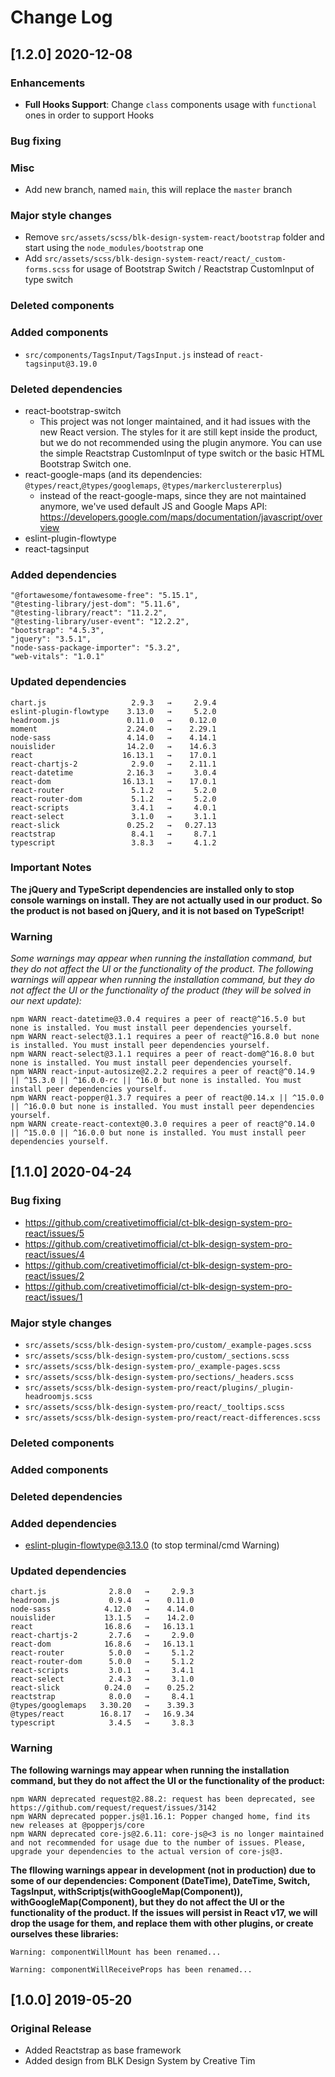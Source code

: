 # Change Log

## [1.2.0] 2020-12-08
### Enhancements
- **Full Hooks Support**: Change `class` components usage with `functional` ones in order to support Hooks
### Bug fixing
### Misc
- Add new branch, named `main`, this will replace the `master` branch
### Major style changes
- Remove `src/assets/scss/blk-design-system-react/bootstrap` folder and start using the `node_modules/bootstrap` one
- Add `src/assets/scss/blk-design-system-react/react/_custom-forms.scss` for usage of Bootstrap Switch / Reactstrap CustomInput of type switch
### Deleted components
### Added components
- `src/components/TagsInput/TagsInput.js` instead of `react-tagsinput@3.19.0`
### Deleted dependencies
- react-bootstrap-switch
  - This project was not longer maintained, and it had issues with the new React version. The styles for it are still kept inside the product, but we do not recommended using the plugin anymore. You can use the simple Reactstrap CustomInput of type switch or the basic HTML Bootstrap Switch one.
- react-google-maps (and its dependencies: `@types/react`,`@types/googlemaps`, `@types/markerclustererplus`)
  - instead of the react-google-maps, since they are not maintained anymore, we've used default JS and Google Maps API: https://developers.google.com/maps/documentation/javascript/overview
- eslint-plugin-flowtype
- react-tagsinput
### Added dependencies
```
"@fortawesome/fontawesome-free": "5.15.1",
"@testing-library/jest-dom": "5.11.6",
"@testing-library/react": "11.2.2",
"@testing-library/user-event": "12.2.2",
"bootstrap": "4.5.3",
"jquery": "3.5.1",
"node-sass-package-importer": "5.3.2",
"web-vitals": "1.0.1"
```
### Updated dependencies
```
chart.js                   2.9.3   →     2.9.4
eslint-plugin-flowtype    3.13.0   →     5.2.0
headroom.js               0.11.0   →    0.12.0
moment                    2.24.0   →    2.29.1
node-sass                 4.14.0   →    4.14.1
nouislider                14.2.0   →    14.6.3
react                    16.13.1   →    17.0.1
react-chartjs-2            2.9.0   →    2.11.1
react-datetime            2.16.3   →     3.0.4
react-dom                16.13.1   →    17.0.1
react-router               5.1.2   →     5.2.0
react-router-dom           5.1.2   →     5.2.0
react-scripts              3.4.1   →     4.0.1
react-select               3.1.0   →     3.1.1
react-slick               0.25.2   →   0.27.13
reactstrap                 8.4.1   →     8.7.1
typescript                 3.8.3   →     4.1.2
```
### Important Notes
**The jQuery and TypeScript dependencies are installed only to stop console warnings on install. They are not actually used in our product. So the product is not based on jQuery, and it is not based on TypeScript!**
### Warning
_Some warnings may appear when running the installation command, but they do not affect the UI or the functionality of the product._
_The following warnings will appear when running the installation command, but they do not affect the UI or the functionality of the product (they will be solved in our next update):_
```
npm WARN react-datetime@3.0.4 requires a peer of react@^16.5.0 but none is installed. You must install peer dependencies yourself.
npm WARN react-select@3.1.1 requires a peer of react@^16.8.0 but none is installed. You must install peer dependencies yourself.
npm WARN react-select@3.1.1 requires a peer of react-dom@^16.8.0 but none is installed. You must install peer dependencies yourself.
npm WARN react-input-autosize@2.2.2 requires a peer of react@^0.14.9 || ^15.3.0 || ^16.0.0-rc || ^16.0 but none is installed. You must install peer dependencies yourself.
npm WARN react-popper@1.3.7 requires a peer of react@0.14.x || ^15.0.0 || ^16.0.0 but none is installed. You must install peer dependencies yourself.
npm WARN create-react-context@0.3.0 requires a peer of react@^0.14.0 || ^15.0.0 || ^16.0.0 but none is installed. You must install peer dependencies yourself.
```

## [1.1.0] 2020-04-24
### Bug fixing
- https://github.com/creativetimofficial/ct-blk-design-system-pro-react/issues/5
- https://github.com/creativetimofficial/ct-blk-design-system-pro-react/issues/4
- https://github.com/creativetimofficial/ct-blk-design-system-pro-react/issues/2
- https://github.com/creativetimofficial/ct-blk-design-system-pro-react/issues/1
### Major style changes
- `src/assets/scss/blk-design-system-pro/custom/_example-pages.scss`
- `src/assets/scss/blk-design-system-pro/custom/_sections.scss`
- `src/assets/scss/blk-design-system-pro/_example-pages.scss`
- `src/assets/scss/blk-design-system-pro/sections/_headers.scss`
- `src/assets/scss/blk-design-system-pro/react/plugins/_plugin-headroomjs.scss`
- `src/assets/scss/blk-design-system-pro/react/_tooltips.scss`
- `src/assets/scss/blk-design-system-pro/react/react-differences.scss`
### Deleted components
### Added components
### Deleted dependencies
### Added dependencies
+ eslint-plugin-flowtype@3.13.0 (to stop terminal/cmd Warning)
### Updated dependencies
```
chart.js              2.8.0   →     2.9.3
headroom.js           0.9.4   →    0.11.0
node-sass            4.12.0   →    4.14.0
nouislider           13.1.5   →    14.2.0
react                16.8.6   →   16.13.1
react-chartjs-2       2.7.6   →     2.9.0
react-dom            16.8.6   →   16.13.1
react-router          5.0.0   →     5.1.2
react-router-dom      5.0.0   →     5.1.2
react-scripts         3.0.1   →     3.4.1
react-select          2.4.3   →     3.1.0
react-slick          0.24.0   →    0.25.2
reactstrap            8.0.0   →     8.4.1
@types/googlemaps   3.30.20   →    3.39.3
@types/react        16.8.17   →   16.9.34
typescript            3.4.5   →     3.8.3
```
### Warning
**The following warnings may appear when running the installation command, but they do not affect the UI or the functionality of the product:**
```
npm WARN deprecated request@2.88.2: request has been deprecated, see https://github.com/request/request/issues/3142
npm WARN deprecated popper.js@1.16.1: Popper changed home, find its new releases at @popperjs/core
npm WARN deprecated core-js@2.6.11: core-js@<3 is no longer maintained and not recommended for usage due to the number of issues. Please, upgrade your dependencies to the actual version of core-js@3.
```
**The fllowing warnings appear in development (not in production) due to some of our dependencies: Component (DateTime), DateTime, Switch, TagsInput, withScriptjs(withGoogleMap(Component)), withGoogleMap(Component), but they do not affect the UI or the functionality of the product. If the issues will persist in React v17, we will drop the usage for them, and replace them with other plugins, or create ourselves these libraries:**
```
Warning: componentWillMount has been renamed...
```
```
Warning: componentWillReceiveProps has been renamed...
```

## [1.0.0] 2019-05-20
### Original Release
- Added Reactstrap as base framework
- Added design from BLK Design System by Creative Tim
